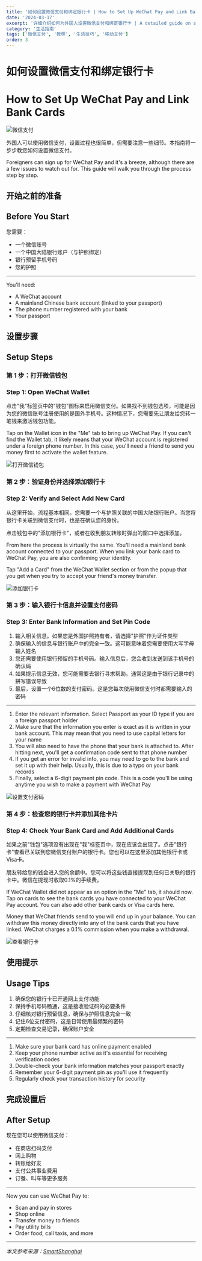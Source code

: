```yaml
---
title: '如何设置微信支付和绑定银行卡 | How to Set Up WeChat Pay and Link Bank Cards'
date: '2024-03-17'
excerpt: '详细介绍如何为外国人设置微信支付和绑定银行卡 | A detailed guide on setting up WeChat Pay and linking bank cards for foreigners'
category: '生活指南'
tags: ['微信支付', '教程', '生活技巧', '移动支付']
order: 3
---
```


# 如何设置微信支付和绑定银行卡
# How to Set Up WeChat Pay and Link Bank Cards

![微信支付](https://raw.githubusercontent.com/strawferry/GSS/master/uPic/20250117/15-19-26-mkmKqF.png)

外国人可以使用微信支付，设置过程也很简单，但需要注意一些细节。本指南将一步步教您如何设置微信支付。

Foreigners can sign up for WeChat Pay and it's a breeze, although there are a few issues to watch out for. This guide will walk you through the process step by step.

## 开始之前的准备
## Before You Start

您需要：
- 一个微信账号
- 一个中国大陆银行账户（与护照绑定）
- 银行预留手机号码
- 您的护照

----

You'll need:
- A WeChat account
- A mainland Chinese bank account (linked to your passport)
- The phone number registered with your bank
- Your passport

## 设置步骤
## Setup Steps

### 第 1 步：打开微信钱包
### Step 1: Open WeChat Wallet

点击"我"标签页中的"钱包"图标来启用微信支付。如果找不到钱包选项，可能是因为您的微信账号注册使用的是国外手机号。这种情况下，您需要先让朋友给您转一笔钱来激活钱包功能。

Tap on the Wallet icon in the "Me" tab to bring up WeChat Pay. If you can't find the Wallet tab, it likely means that your WeChat account is registered under a foreign phone number. In this case, you'll need a friend to send you money first to activate the wallet feature.

![打开微信钱包](https://raw.githubusercontent.com/strawferry/GSS/master/uPic/20250117/15-20-01-ljwibK.png)

### 第 2 步：验证身份并选择添加银行卡
### Step 2: Verify and Select Add New Card

从这里开始，流程基本相同。您需要一个与护照关联的中国大陆银行账户。当您将银行卡关联到微信支付时，也是在确认您的身份。

点击钱包中的"添加银行卡"，或者在收到朋友转账时弹出的窗口中选择添加。

From here the process is virtually the same. You'll need a mainland bank account connected to your passport. When you link your bank card to WeChat Pay, you are also confirming your identity.

Tap "Add a Card" from the WeChat Wallet section or from the popup that you get when you try to accept your friend's money transfer.

![添加银行卡](https://raw.githubusercontent.com/strawferry/GSS/master/uPic/20250117/15-20-33-ZFxooh.png)

### 第 3 步：输入银行卡信息并设置支付密码
### Step 3: Enter Bank Information and Set Pin Code

1. 输入相关信息。如果您是外国护照持有者，请选择"护照"作为证件类型
2. 确保输入的信息与银行账户中的完全一致。这可能意味着您需要使用大写字母输入姓名
3. 您还需要使用银行预留的手机号码。输入信息后，您会收到发送到该手机号的确认码
4. 如果提示信息无效，您可能需要去银行寻求帮助。通常这是由于银行记录中的拼写错误导致
5. 最后，设置一个6位数的支付密码。这是您每次使用微信支付时都需要输入的密码

----

1. Enter the relevant information. Select Passport as your ID type if you are a foreign passport holder
2. Make sure that the information you enter is exact as it is written in your bank account. This may mean that you need to use capital letters for your name
3. You will also need to have the phone that your bank is attached to. After hitting next, you'll get a confirmation code sent to that phone number
4. If you get an error for invalid info, you may need to go to the bank and set it up with their help. Usually, this is due to a typo on your bank records
5. Finally, select a 6-digit payment pin code. This is a code you'll be using anytime you wish to make a payment with WeChat Pay

![设置支付密码](https://raw.githubusercontent.com/strawferry/GSS/master/uPic/20250117/15-20-50-CBwhQu.png)

### 第 4 步：检查您的银行卡并添加其他卡片
### Step 4: Check Your Bank Card and Add Additional Cards

如果之前"钱包"选项没有出现在"我"标签页中，现在应该会出现了。点击"银行卡"查看已关联到您微信支付账户的银行卡。您也可以在这里添加其他银行卡或Visa卡。

朋友转给您的钱会进入您的余额中。您可以将这些钱直接提现到任何已关联的银行卡中。微信在提现时收取0.1%的手续费。

If WeChat Wallet did not appear as an option in the "Me" tab, it should now. Tap on cards to see the bank cards you have connected to your WeChat Pay account. You can also add other bank cards or Visa cards here.

Money that WeChat friends send to you will end up in your balance. You can withdraw this money directly into any of the bank cards that you have linked. WeChat charges a 0.1% commission when you make a withdrawal.

![查看银行卡](https://raw.githubusercontent.com/strawferry/GSS/master/uPic/20250117/15-21-07-k25JD3.png)

## 使用提示
## Usage Tips

1. 确保您的银行卡已开通网上支付功能
2. 保持手机号码畅通，这是接收验证码的必要条件
3. 仔细核对银行预留信息，确保与护照信息完全一致
4. 记住6位支付密码，这是日常使用最频繁的密码
5. 定期检查交易记录，确保账户安全

----

1. Make sure your bank card has online payment enabled
2. Keep your phone number active as it's essential for receiving verification codes
3. Double-check your bank information matches your passport exactly
4. Remember your 6-digit payment pin as you'll use it frequently
5. Regularly check your transaction history for security

## 完成设置后
## After Setup

现在您可以使用微信支付：
- 在商店扫码支付
- 网上购物
- 转账给好友
- 支付公共事业费用
- 订餐、叫车等更多服务

----

Now you can use WeChat Pay to:
- Scan and pay in stores
- Shop online
- Transfer money to friends
- Pay utility bills
- Order food, call taxis, and more

---
*本文参考来源：[SmartShanghai](https://www.smartshanghai.com/articles/tech/how-to-use-wechat-pay-wallet-and-link-a-bank-card)* 